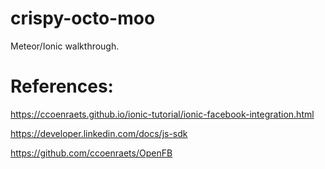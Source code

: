 # crispy-octo-moo
Meteor/Ionic walkthrough.

# References:

https://ccoenraets.github.io/ionic-tutorial/ionic-facebook-integration.html

https://developer.linkedin.com/docs/js-sdk

https://github.com/ccoenraets/OpenFB

